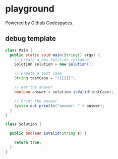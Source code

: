 # playground
Powered by Github Codespaces.


## debug template

```java
class Main {
  public static void main(String[] args) {
    // Create a new Solution instance
    Solution solution = new Solution();

    // Create a test case
    String testCase = "()[]{}";

    // Get the answer
    boolean answer = solution.isValid(testCase);

    // Print the answer
    System.out.println("answer: " + answer);
  }
}

class Solution {

  public boolean isValid(String s) {

    return true;
  }
}
```
